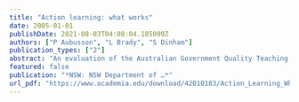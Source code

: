 ```yaml
---
title: "Action learning: what works"
date: 2005-01-01
publishDate: 2021-08-03T04:08:04.185099Z
authors: ["P Aubusson", "L Brady", "S Dinham"]
publication_types: ["2"]
abstract: "An evaluation of the Australian Government Quality Teaching Program (AGQTP) activity coordinated by the NSW Department of Education and Training (DET) was conducted by a collaborative research team from the University of Technology, Sydney and the University of …"
featured: false
publication: "*NSW: NSW Department of …*"
url_pdf: "https://www.academia.edu/download/42010183/Action_Learning_What_Works20160203-24370-ekbejz.pdf"
---
```


